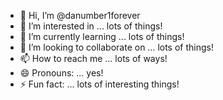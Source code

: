 - 👋 Hi, I’m @danumber1forever
- 👀 I’m interested in ... lots of things!
- 🌱 I’m currently learning ... lots of things!
- 💞️ I’m looking to collaborate on ... lots of things!
- 📫 How to reach me ... lots of ways!
- 😄 Pronouns: ... yes!
- ⚡ Fun fact: ... lots of interesting things!

<!---
danumber1forever/danumber1forever is a ✨ special ✨ repository because its `README.md` (this file) appears on your GitHub profile.
You can click the Preview link to take a look at your changes.
--->
